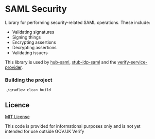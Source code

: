 
# SAML Security

Library for performing security-related SAML operations. These include:

* Validating signatures
* Signing things
* Encrypting assertions
* Decrypting assertions
* Validating issuers

This library is used by [hub-saml](https://github.com/alphagov/verify-hub-saml), [stub-idp-saml](https://github.com/alphagov/verify-stub-idp-saml) and the [verify-service-provider](https://github.com/alphagov/verify-service-provider).

### Building the project

`./gradlew clean build`

## Licence

[MIT License](LICENSE)

This code is provided for informational purposes only and is not yet intended for use outside GOV.UK Verify